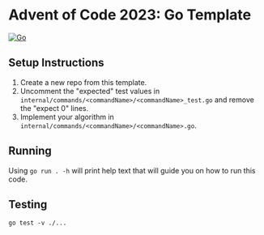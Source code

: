 # Advent of Code 2023: Go Template

[![Go](https://github.com/chodyo/advent-2023-go-template/actions/workflows/go.yml/badge.svg)](https://github.com/chodyo/advent-2023-go-template/actions/workflows/go.yml)

## Setup Instructions

1. Create a new repo from this template.
2. Uncomment the "expected" test values in `internal/commands/<commandName>/<commandName>_test.go` and remove the "expect 0" lines.
3. Implement your algorithm in `internal/commands/<commandName>/<commandName>.go`.

## Running

Using `go run . -h` will print help text that will guide you on how to run this code.

## Testing

`go test -v ./...`
